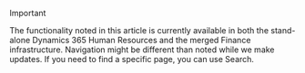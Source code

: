 > [!IMPORTANT]
> The functionality noted in this article is currently available in both the stand-alone Dynamics 365 Human Resources and the merged Finance infrastructure. Navigation might be different than noted while we make updates. If you need to find a specific page, you can use Search. 